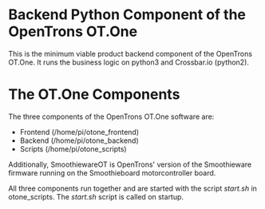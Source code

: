 # Backend Python Component of the OpenTrons OT.One

This is the minimum viable product backend component of the OpenTrons OT.One. It runs the business logic on python3 and Crossbar.io (python2).

# The OT.One Components

The three components of the OpenTrons OT.One software are:
* Frontend (/home/pi/otone_frontend)
* Backend (/home/pi/otone_backend)
* Scripts (/home/pi/otone_scripts)

Additionally, SmoothiewareOT is OpenTrons' version of the Smoothieware firmware running on the Smoothieboard motorcontroller board.

All three components run together and are started with the script *start.sh* in otone_scripts. The *start.sh* script is called on startup.


